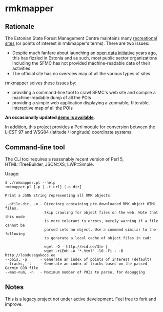 # rmkmapper

## Rationale

The Estonian State Forest Management Centre maintains many [recreational
sites](http://loodusegakoos.ee/en) (or points of interest in rmkmapper's
terms). There are two issues:

* Despite much fanfare about launching an [open data
  initiative](https://opendata.riik.ee/) years ago, this has fizzled in
  Estonia and as such, most public sector organizations including the
  SFMC has not provided machine-readable data of their activities
* The official site has no overview map of all the various types of
  sites

rmkmapper solves these issues by:

* providing a command-line tool to crawl SFMC's web site and compile a
  machine-readable dump of all the POIs
* providing a simple web application displaying a zoomable, filterable,
  interactive map of all the POIs

**An occasionally updated [demo is available](http://biit.cs.ut.ee/~arak/projects/rmk/)**.

In addition, this project provides a Perl module for conversion between
the L-EST 97 and WSG84 (latitude / longitude) coordinate systems.

## Command-line tool

The CLI tool requires a reasonably recent version of Perl 5,
HTML::TreeBuilder, JSON::XS, LWP::Simple.

Usage:

```
$ ./rmkmapper.pl --help
rmkmapper.pl [-p | -t url] [-o dir]

Print a JSON string representing all RMK objects.

--ofile-dir, -o - Directory containing pre-downloaded RMK object HTML files.
                  Skip crawling for object files on the web. Note that this mode
                  is more tolerant to errors, merely warning if a file cannot be
                  parsed into an object. Use a command similar to the following
                  to generate a local cache of object files in cwd:

                  wget -O - http://eid.ee/3te |
                  wget -rLEnH -A '*.html' -l0 -Fi - -B http://loodusegakoos.ee
--pois, -p      - Generate an index of points of interest (default)
--tracks, -t    - Generate an index of tracks based on the passed Garmin GDB file
--max-num, -n   - Maximum number of POIs to parse, for debugging
```

## Notes

This is a legacy project not under active development. Feel free to fork
and improve.
